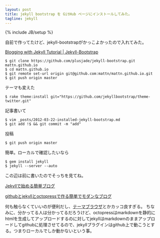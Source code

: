 ```yaml
---
layout: post
title: jekyll bootstrap を GitHub ページにインストールしてみた。
tagline: jekyll
---
```

{% include JB/setup %}

自前で作ってたけど、jekyll-bootstrapがかっこよかったので入れてみた。

[Blogging with Jekyll Tutorial \| Jekyll-Bootstrap](http://jekyllbootstrap.com/)

```
$ git clone https://github.com/plusjade/jekyll-bootstrap.git mattn.github.io
$ cd mattn.github.io
$ git remote set-url origin git@github.com:mattn/mattn.github.io.git
$ git push origin master
```

テーマも変えた

```
$ rake theme:install git="https://github.com/jekyllbootstrap/theme-twitter.git"
```

記事書いて

```
$ vim _posts/2012-03-22-installed-jekyll-bootstrap.md
$ git add !$ && git commit -m "add"
```

投稿

```
$ git push origin master
```

簡単。ローカルで確認したいなら

```
$ gem install jekyll
$ jekyll --server --auto
```

この辺は前に書いたのでそっちを見てね。

[Jekyllで始める簡単ブログ](http://mattn.kaoriya.net/software/lang/ruby/20090409185248.htm)

[githubとjekyllとoctopressで作る簡単でモダンなブログ](http://mattn.kaoriya.net/software/lang/ruby/20111017205717.htm)

何も触らなくていいのが便利だし、[テーマブラウザ](http://themes.jekyllbootstrap.com/)とかカッコ良すぎる。
ちなみに、分かってる人は分かってるだろうけど、octopressはmarkdownを静的にhtmlを生成してアップロードするのに対してjekyllはmarkdownのままアップロードしてgithubに処理させてるので、jekyllプラグインはgithub上で動こうとする。つまりローカルでしか動かないという事。
